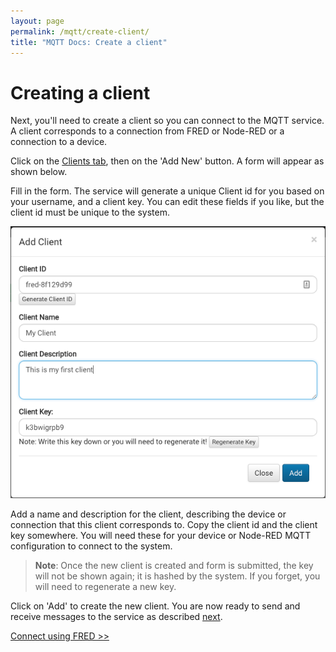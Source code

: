 ```yaml
---
layout: page
permalink: /mqtt/create-client/
title: "MQTT Docs: Create a client"
---
```


# Creating a client

Next, you'll need to create a client so you can connect to the MQTT service.  A client corresponds to a connection from FRED or Node-RED or a connection to a device.

Click on the [Clients tab](http://mqtt.sensetecnic.com/dash/clients), then on the 'Add New' button.  A form will appear as shown below.

Fill in the form.  The service will generate a unique Client id for you based on your username, and a client key.  You can edit these fields if you like, but the client id must be unique to the system.

![client_form.png](/assets/images/mqtt_client_form.png)

Add a name and description for the client, describing the device or connection that this client corresponds to.  Copy the client id and the client key somewhere.  You will need these for your device or Node-RED MQTT configuration to connect to the system.

>**Note**: Once the new client is created and form is submitted, the key will not be shown again; it is hashed by the system.  If you forget, you will need to regenerate a new key.

Click on 'Add' to create the new client.  You are now ready to send and receive messages to the service as described [next](/mqtt/connect-howto/).

[Connect using FRED >>](/mqtt/connect-howto/)